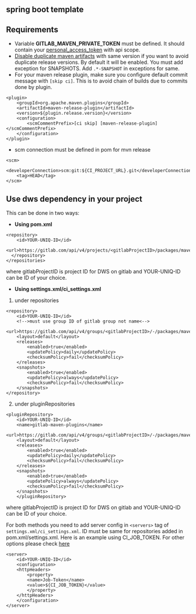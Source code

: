 ## spring boot template

## Requirements
* Variable **GITLAB_MAVEN_PRIVATE_TOKEN** must be defined. It should contain your [personal_access_token](https://docs.gitlab.com/ee/user/profile/personal_access_tokens.html) with api scope.
* [Disable duplicate maven artifacts](https://docs.gitlab.com/ee/user/packages/maven_repository/index.html#do-not-allow-duplicate-maven-packages) with same version if you want to avoid duplicate release versions. By default it will be enabled. You must add exception for SNAPSHOTS. Add `.*-SNAPSHOT` in exceptions for same.
* For your maven release plugin, make sure you configure default commit message with `[skip ci]`. This is to avoid chain of builds due to commits done by plugin.
```
<plugin>
    <groupId>org.apache.maven.plugins</groupId>
    <artifactId>maven-release-plugin</artifactId>
    <version>${plugin.release.version}</version>
    <configuration>
        <scmCommentPrefix>[ci skip] [maven-release-plugin]</scmCommentPrefix>
    </configuration>
</plugin>
```
* scm connection must be defined in pom for mvn release
```
<scm>
    <developerConnection>scm:git:${CI_PROJECT_URL}.git</developerConnection>
    <tag>HEAD</tag>
</scm>
```

## Use dws dependency in your project
This can be done in two ways:
* **Using pom.xml** 
```
<repository>
    <id>YOUR-UNIQ-ID</id>
    <url>https://gitlab.com/api/v4/projects/<gitlabProjectID>/packages/maven</url>
  </repository>
</repositories>
```
where gitlabProjectID is project ID for DWS on gitlab and YOUR-UNIQ-ID can be ID of your choice.

* **Using settings.xml/ci_settings.xml**
1. under repositories
```
<repository>
    <id>YOUR-UNIQ-ID</id>
    <!-->must use group ID of gitlab group not name<-->       
    <url>https://gitlab.com/api/v4/groups/<gitlabProjectID>/-/packages/maven</url>
    <layout>default</layout>
    <releases>
        <enabled>true</enabled>
        <updatePolicy>daily</updatePolicy>
        <checksumPolicy>fail</checksumPolicy>
    </releases>
    <snapshots>
        <enabled>true</enabled>
        <updatePolicy>always</updatePolicy>
        <checksumPolicy>fail</checksumPolicy>
    </snapshots>
</repository>
```
2. under pluginRepositories
```
<pluginRepository>
    <id>YOUR-UNIQ-ID</id> 
    <name>gitlab-maven-plugins</name>
    <url>https://gitlab.com/api/v4/groups/<gitlabProjectID>/-/packages/maven</url>
    <layout>default</layout>
    <releases>
        <enabled>true</enabled>
        <updatePolicy>daily</updatePolicy>
        <checksumPolicy>fail</checksumPolicy>
    </releases>
    <snapshots>
        <enabled>true</enabled>
        <updatePolicy>always</updatePolicy>
        <checksumPolicy>fail</checksumPolicy>
    </snapshots>
    </pluginRepository>
```

where gitlabProjectID is project ID for DWS on gitlab and YOUR-UNIQ-ID can be ID of your choice.

For both methods you need to add server config in `<servers>` tag of `settings.xml/ci_settings.xml`.
ID must be same for repositories added in pom.xml/settings.xml.
Here is an example using CI_JOB_TOKEN.
For other options please check [here](https://docs.gitlab.com/ee/user/packages/maven_repository/index.html#authenticate-to-the-package-registry-with-maven)
```
<server>
    <id>YOUR-UNIQ-ID</id>
    <configuration>
    <httpHeaders>
        <property>
        <name>Job-Token</name>
        <value>${CI_JOB_TOKEN}</value>
        </property>
    </httpHeaders>
    </configuration>
</server>
```
